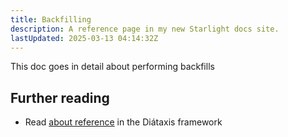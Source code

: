 ```yaml
---
title: Backfilling
description: A reference page in my new Starlight docs site.
lastUpdated: 2025-03-13 04:14:32Z
---
```


This doc goes in detail about performing backfills

## Further reading

- Read [about reference](https://diataxis.fr/reference/) in the Diátaxis framework
